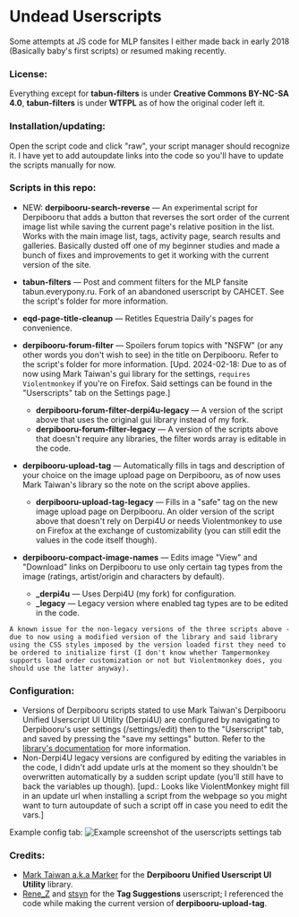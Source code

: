 # Undead Userscripts
Some attempts at JS code for MLP fansites I either made back in early 2018 (Basically baby's first scripts) or resumed making recently.

### License:
Everything except for **tabun-filters** is under **Creative Commons BY-NC-SA 4.0**, **tabun-filters** is under **WTFPL** as of how the original coder left it.

### Installation/updating:
Open the script code and click "raw", your script manager should recognize it. I have yet to add autoupdate links into the code so you'll have to update the scripts manually for now.

### Scripts in this repo:

- NEW: **derpibooru-search-reverse** — An experimental script for Derpibooru that adds a button that reverses the sort order of the current image list while saving the current page's relative position in the list. Works with the main image list, tags, activity page, search results and galleries. Basically dusted off one of my beginner studies and made a bunch of fixes and improvements to get it working with the current version of the site.

- **tabun-filters** — Post and comment filters for the MLP fansite tabun.everypony.ru. Fork of an abandoned userscript by CAHCET. See the script's folder for more information.

- **eqd-page-title-cleanup** — Retitles Equestria Daily's pages for convenience.

- **derpibooru-forum-filter** — Spoilers forum topics with "NSFW" (or any other words you don't wish to see) in the title on Derpibooru. Refer to the script's folder for more information. [Upd. 2024-02-18: Due to as of now using Mark Taiwan's gui library for the settings, `requires Violentmonkey` if you're on Firefox. Said settings can be found in the "Userscripts" tab on the Settings page.]

  - **derpibooru-forum-filter-derpi4u-legacy** — A version of the script above that uses the original gui library instead of my fork.
  - **derpibooru-forum-filter-legacy** — A version of the scripts above that doesn't require any libraries, the filter words array is editable in the code.

- **derpibooru-upload-tag** — Automatically fills in tags and description of your choice on the image upload page on Derpibooru, as of now uses Mark Taiwan's library so the note on the script above applies.

  - **derpibooru-upload-tag-legacy** — Fills in a "safe" tag on the new image upload page on Derpibooru. An older version of the script above that doesn't rely on Derpi4U or needs Violentmonkey to use on Firefox at the exchange of customizability (you can still edit the values in the code itself though).

- **derpibooru-compact-image-names** — Edits image "View" and "Download" links on Derpibooru to use only certain tag types from the image (ratings, artist/origin and characters by default).
  
  - **\_derpi4u** — Uses Derpi4U (my fork) for configuration.
  - **\_legacy** — Legacy version where enabled tag types are to be edited in the code.

`A known issue for the non-legacy versions of the three scripts above - due to now using a modified version of the library and said library using the CSS styles imposed by the version loaded first they need to be ordered to initialize first (I don't know whether Tampermonkey supports load order customization or not but Violentmonkey does, you should use the latter anyway).`

### Configuration:
- Versions of Derpibooru scripts stated to use Mark Taiwan's Derpibooru Unified Userscript UI Utility (Derpi4U) are configured by navigating to Derpibooru's user settings (/settings/edit) then to the "Userscript" tab, and saved by pressing the "save my settings" button. Refer to the [library's documentation](https://github.com/undeadwanderer/Derpibooru-Unified-Userscript-Ui/blob/master/README.md) for more information.
- Non-Derpi4U legacy versions are configured by editing the variables in the code, I didn't add update urls at the moment so they shouldn't be overwritten automatically by a sudden script update (you'll still have to back the variables up though). [upd.: Looks like ViolentMonkey might fill in an update url when installing a script from the webpage so you might want to turn autoupdate of such a script off in case you need to edit the vars.]

Example config tab:
![Example screenshot of the userscripts settings tab](https://github.com/undeadwanderer/undead-userscripts/assets/51511863/5d2b0d27-4772-4eb5-a778-11398236384a)


### Credits:

- [Mark Taiwan a.k.a Marker](https://github.com/marktaiwan) for the **Derpibooru Unified Userscript UI Utility** library.
- [Rene_Z](https://github.com/ReneZeidler) and [stsyn](https://github.com/stsyn) for the **Tag Suggestions** userscript; I referenced the code while making the current version of **derpibooru-upload-tag**.
